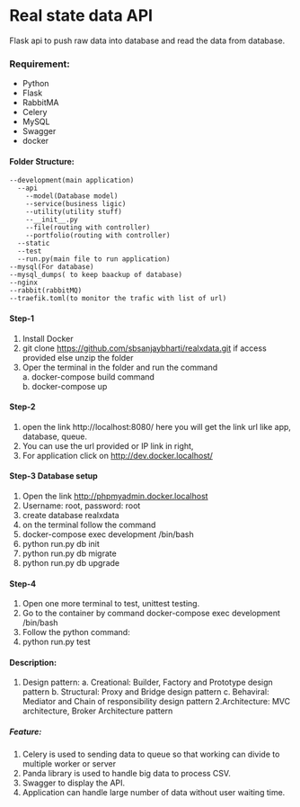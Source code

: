 # Real state data API
Flask api to push raw data into database and read the data from database.

### Requirement:
* Python
* Flask
* RabbitMA
* Celery
* MySQL
* Swagger
* docker
#### Folder Structure:
    --development(main application)
      --api
        --model(Database model)
        --service(business ligic)
        --utility(utility stuff)
        --__init__.py
        --file(routing with controller)
        --portfolio(routing with controller)
      --static
      --test
      --run.py(main file to run application)
    --mysql(For database)
    --mysql_dumps( to keep baackup of database)
    --nginx
    --rabbit(rabbitMQ)
    --traefik.toml(to monitor the trafic with list of url)
#### Step-1
1. Install Docker 
2. git clone https://github.com/sbsanjaybharti/realxdata.git if access provided else unzip the folder
3. Oper the terminal in the folder and run the command<br/>
    a. docker-compose build command<br/>
    b. docker-compose up

#### Step-2
1. open the link http://localhost:8080/ here you will get the link url like app, database, queue.
2. You can use the url provided or IP link in right, 
3. For application click on http://dev.docker.localhost/


#### Step-3 Database setup
1. Open the link http://phpmyadmin.docker.localhost
2. Username: root, password: root
3. create database realxdata
4. on the terminal follow the command
5. docker-compose exec development /bin/bash
6. python run.py db init
7. python run.py db migrate
8. python run.py db upgrade

#### Step-4
1. Open one more terminal to test, unittest testing.
2. Go to the container by command docker-compose exec development /bin/bash
3. Follow the python command:
4. python run.py test
 
#### Description:
1. Design pattern:
    a. Creational: Builder, Factory and Prototype design pattern
    b. Structural: Proxy and Bridge design pattern
    c. Behaviral: Mediator and Chain of responsibility design pattern
2.Architecture: MVC architecture, Broker  Architecture pattern
 
##### Feature:
1. Celery is used to sending data to queue so that working can divide to multiple worker or server
2. Panda library is used  to handle big data to process CSV.
3. Swagger to display the API.
4. Application can handle large number of data without user waiting time.
